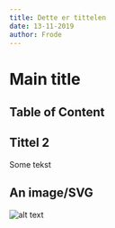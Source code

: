 ```yaml
---
title: Dette er tittelen
date: 13-11-2019
author: Frode
---
```


# Main title

## Table of Content

## Tittel 2

Some tekst

## An image/SVG

![alt text](/static/faa-svar.svg)
